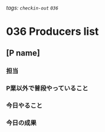 ###### tags: `checkin-out` `036`

# 036 Producers list

## [P name]

### 担当

### P業以外で普段やっていること

### 今日やること

### 今日の成果
